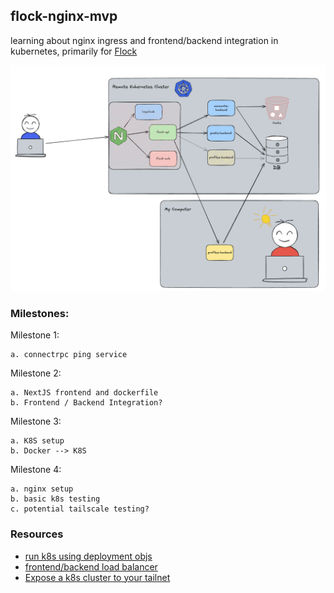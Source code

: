 ## flock-nginx-mvp

learning about nginx ingress and frontend/backend integration in kubernetes, primarily for [Flock](https://github.com/flock-eng/flock)

![alt text](/notes/image.png)

### Milestones:

Milestone 1:

    a. connectrpc ping service

Milestone 2:

    a. NextJS frontend and dockerfile
    b. Frontend / Backend Integration?

Milestone 3: 

    a. K8S setup
    b. Docker --> K8S

Milestone 4: 

    a. nginx setup
    b. basic k8s testing
    c. potential tailscale testing?

### Resources
- [run k8s using deployment objs](https://kubernetes.io/docs/tasks/run-application/run-stateless-application-deployment/)
- [frontend/backend load balancer](https://kubernetes.io/docs/tasks/access-application-cluster/connecting-frontend-backend/)
- [Expose a k8s cluster to your tailnet](https://tailscale.com/kb/1439/kubernetes-operator-cluster-ingress#exposing-a-cluster-workload-using-a-kubernetes-service)